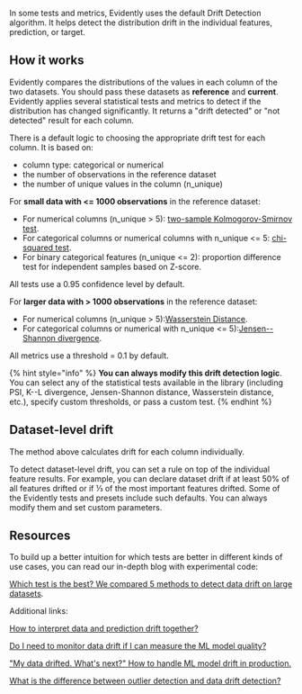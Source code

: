 In some tests and metrics, Evidently uses the default Drift Detection algorithm. It helps detect the distribution drift in the individual features, prediction, or target. 

## How it works

Evidently compares the distributions of the values in each column of the two datasets. You should pass these datasets as **reference** and **current**. Evidently applies several statistical tests and metrics to detect if the distribution has changed significantly. It returns a "drift detected" or "not detected" result for each column.   

There is a default logic to choosing the appropriate drift test for each column. It is based on:

* column type: categorical or numerical
* the number of observations in the reference dataset
* the number of unique values in the column (n\_unique)

For **small data with <= 1000 observations** in the reference dataset:

* For numerical columns (n\_unique \> 5): [two-sample Kolmogorov-Smirnov test](https://en.wikipedia.org/wiki/Kolmogorov%E2%80%93Smirnov_test).
* For categorical columns or numerical columns with n\_unique <= 5: [chi-squared test](https://en.wikipedia.org/wiki/Chi-squared_test).
* For binary categorical features (n\_unique <= 2): proportion difference test for independent samples based on Z-score.

All tests use a 0.95 confidence level by default.  

For **larger data with \> 1000 observations** in the reference dataset:

* For numerical columns (n\_unique \> 5):[Wasserstein Distance](https://en.wikipedia.org/wiki/Wasserstein_metric).
* For categorical columns or numerical with n\_unique <= 5):[Jensen--Shannon divergence](https://en.wikipedia.org/wiki/Jensen%E2%80%93Shannon_divergence).

All metrics use a threshold = 0.1 by default.  

{% hint style="info" %}
**You can always modify this drift detection logic**. You can select any of the statistical tests available in the library (including PSI, K--L divergence, Jensen-Shannon distance, Wasserstein distance, etc.), specify custom thresholds, or pass a custom test. 
{% endhint %}

## Dataset-level drift

The method above calculates drift for each column individually.   

To detect dataset-level drift, you can set a rule on top of the individual feature results. For example, you can declare dataset drift if at least 50% of all features drifted or if ⅓ of the most important features drifted. Some of the Evidently tests and presets include such defaults. You can always modify them and set custom parameters.

## Resources

To build up a better intuition for which tests are better in different kinds of use cases, you can read our in-depth blog with experimental code:   

[Which test is the best? We compared 5 methods to detect data drift on large datasets](https://evidentlyai.com/blog/data-drift-detection-large-datasets).  

Additional links:  

[How to interpret data and prediction drift together? ](https://evidentlyai.com/blog/data-and-prediction-drift)  

[Do I need to monitor data drift if I can measure the ML model quality?](https://evidentlyai.com/blog/ml-monitoring-do-i-need-data-drift)  

["My data drifted. What's next?" How to handle ML model drift in production.](https://evidentlyai.com/blog/ml-monitoring-data-drift-how-to-handle)  

[What is the difference between outlier detection and data drift detection?](https://evidentlyai.com/blog/ml-monitoring-drift-detection-vs-outlier-detection)
